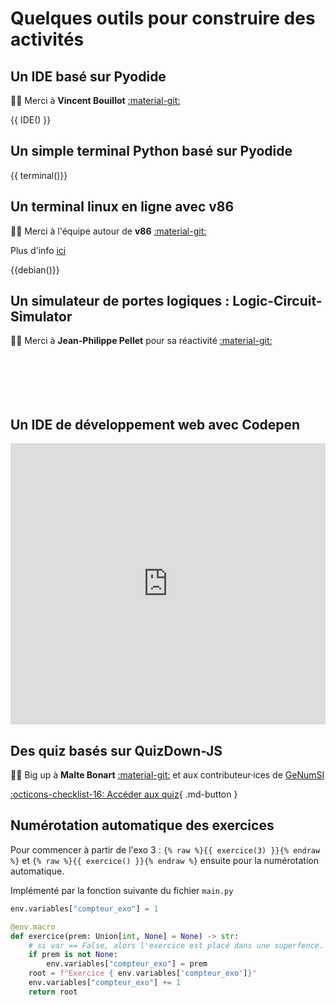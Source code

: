 
# Quelques outils pour construire des activités

## Un IDE basé sur Pyodide

🙏🏽 Merci à **Vincent Bouillot** [:material-git:](https://bouillotvincent.gitlab.io/pyodide-mkdocs)

{{ IDE() }}

## Un simple terminal Python basé sur Pyodide

{{ terminal()}}

## Un terminal linux en ligne avec v86

🙏🏽 Merci à l'équipe autour de **v86** [:material-git:](https://github.com/copy/v86)

Plus d'info [ici](./v86.md)

{{debian()}}
## Un simulateur de portes logiques : Logic-Circuit-Simulator

🙏🏽 Merci à **Jean-Philippe Pellet** pour sa réactivité [:material-git:](https://github.com/jppellet/Logic-Circuit-Simulator)

<div style="width: 100%; height: 70px">
  <logic-editor mode="design">
    <script type="application/json">
      { // JSON5
        v: 6,
        components: {
          or0: {type: 'or', pos: [105, 35], in: [0, 1], out: 2},
          in0: {type: 'in', pos: [25, 20], id: 3},
          in1: {type: 'in', pos: [25, 50], id: 4},
          out0: {type: 'out', pos: [190, 35], id: 5},
        },
        wires: [[4, 1], [3, 0], [2, 5]]
      }
    </script>
  </logic-editor>
</div>

## Un IDE de développement web avec Codepen

<iframe id="cp_embed_PNaGbb" src="https://codepen.io/anon/embed/EVdVpQ?height=450&amp;theme-id=1&amp;slug-hash=PNaGbb&amp;default-tab=result&amp;editable=true" scrolling="no" allowfullscreen="" allowpaymentrequest="" name="CodePen Embed PNaGbb" title="CodePen Embed PNaGbb" class="cp_embed_iframe" style="width:100%;overflow:hidden" height="450" frameborder="0">CodePen Embed Fallback</iframe>


## Des quiz basés sur QuizDown-JS

🙏🏽 Big up à **Malte Bonart** [:material-git:](https://github.com/bonartm/quizdown-js) et aux contributeur·ices de [GeNumSI](https://genumsi.inria.fr/accueil.php)

[:octicons-checklist-16: Accéder aux quiz](quiz.md){ .md-button }


## Numérotation automatique des exercices
Pour commencer à partir de l'exo 3 : `{% raw %}{{ exercice(3) }}{% endraw %}`
et `{% raw %}{{ exercice() }}{% endraw %}` ensuite pour la numérotation automatique.

Implémenté par la fonction suivante du fichier `main.py`
```python
env.variables["compteur_exo"] = 1

@env.macro
def exercice(prem: Union[int, None] = None) -> str:
    # si var == False, alors l'exercice est placé dans une superfence.
    if prem is not None:
        env.variables["compteur_exo"] = prem
    root = f"Exercice { env.variables['compteur_exo']}"
    env.variables["compteur_exo"] += 1
    return root
```
